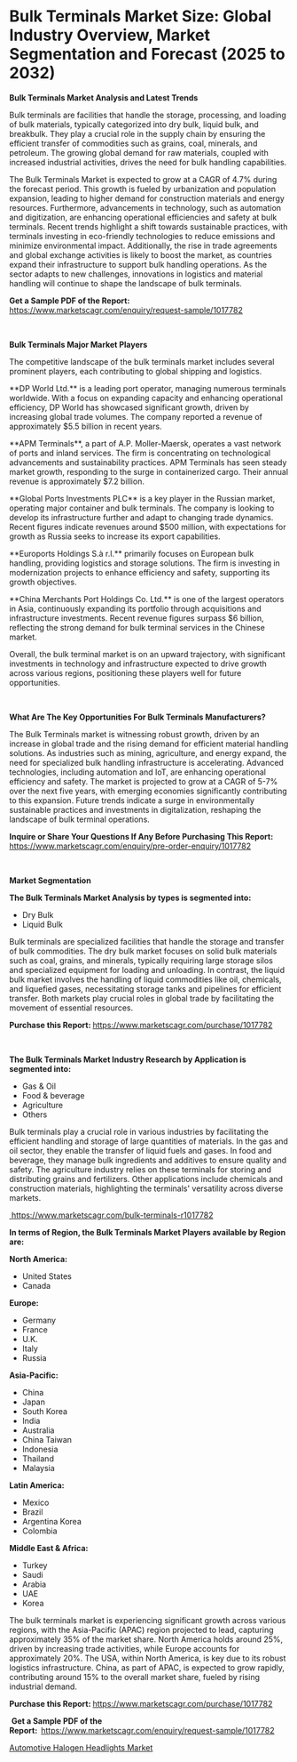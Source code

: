 <p><h1>Bulk Terminals Market Size: Global Industry Overview, Market Segmentation and Forecast (2025 to 2032)</h1></p><p><strong>Bulk Terminals Market Analysis and Latest Trends</strong></p>
<p><p>Bulk terminals are facilities that handle the storage, processing, and loading of bulk materials, typically categorized into dry bulk, liquid bulk, and breakbulk. They play a crucial role in the supply chain by ensuring the efficient transfer of commodities such as grains, coal, minerals, and petroleum. The growing global demand for raw materials, coupled with increased industrial activities, drives the need for bulk handling capabilities.</p><p>The Bulk Terminals Market is expected to grow at a CAGR of 4.7% during the forecast period. This growth is fueled by urbanization and population expansion, leading to higher demand for construction materials and energy resources. Furthermore, advancements in technology, such as automation and digitization, are enhancing operational efficiencies and safety at bulk terminals. Recent trends highlight a shift towards sustainable practices, with terminals investing in eco-friendly technologies to reduce emissions and minimize environmental impact. Additionally, the rise in trade agreements and global exchange activities is likely to boost the market, as countries expand their infrastructure to support bulk handling operations. As the sector adapts to new challenges, innovations in logistics and material handling will continue to shape the landscape of bulk terminals.</p></p>
<p><strong>Get a Sample PDF of the Report:&nbsp;</strong> <a href="https://www.marketscagr.com/enquiry/request-sample/1017782?utm_campaign=2938&utm_medium=2&utm_source=Github&utm_content=ia&utm_term=30032025&utm_id=bulk-terminals">https://www.marketscagr.com/enquiry/request-sample/1017782</a></p>
<p>&nbsp;</p>
<p><strong>Bulk Terminals Major Market Players</strong></p>
<p><p>The competitive landscape of the bulk terminals market includes several prominent players, each contributing to global shipping and logistics.</p><p>**DP World Ltd.** is a leading port operator, managing numerous terminals worldwide. With a focus on expanding capacity and enhancing operational efficiency, DP World has showcased significant growth, driven by increasing global trade volumes. The company reported a revenue of approximately $5.5 billion in recent years.</p><p>**APM Terminals**, a part of A.P. Moller-Maersk, operates a vast network of ports and inland services. The firm is concentrating on technological advancements and sustainability practices. APM Terminals has seen steady market growth, responding to the surge in containerized cargo. Their annual revenue is approximately $7.2 billion.</p><p>**Global Ports Investments PLC** is a key player in the Russian market, operating major container and bulk terminals. The company is looking to develop its infrastructure further and adapt to changing trade dynamics. Recent figures indicate revenues around $500 million, with expectations for growth as Russia seeks to increase its export capabilities.</p><p>**Euroports Holdings S.à r.l.** primarily focuses on European bulk handling, providing logistics and storage solutions. The firm is investing in modernization projects to enhance efficiency and safety, supporting its growth objectives.</p><p>**China Merchants Port Holdings Co. Ltd.** is one of the largest operators in Asia, continuously expanding its portfolio through acquisitions and infrastructure investments. Recent revenue figures surpass $6 billion, reflecting the strong demand for bulk terminal services in the Chinese market.</p><p>Overall, the bulk terminal market is on an upward trajectory, with significant investments in technology and infrastructure expected to drive growth across various regions, positioning these players well for future opportunities.</p></p>
<p>&nbsp;</p>
<p><strong>What Are The Key Opportunities For Bulk Terminals Manufacturers?</strong></p>
<p><p>The Bulk Terminals market is witnessing robust growth, driven by an increase in global trade and the rising demand for efficient material handling solutions. As industries such as mining, agriculture, and energy expand, the need for specialized bulk handling infrastructure is accelerating. Advanced technologies, including automation and IoT, are enhancing operational efficiency and safety. The market is projected to grow at a CAGR of 5-7% over the next five years, with emerging economies significantly contributing to this expansion. Future trends indicate a surge in environmentally sustainable practices and investments in digitalization, reshaping the landscape of bulk terminal operations.</p></p>
<p><strong>Inquire or Share Your Questions If Any Before Purchasing This Report:</strong> <a href="https://www.marketscagr.com/enquiry/pre-order-enquiry/1017782?utm_campaign=2938&utm_medium=2&utm_source=Github&utm_content=ia&utm_term=30032025&utm_id=bulk-terminals">https://www.marketscagr.com/enquiry/pre-order-enquiry/1017782</a></p>
<p>&nbsp;</p>
<p><strong>Market Segmentation</strong></p>
<p><strong>The Bulk Terminals Market Analysis by types is segmented into:</strong></p>
<p><ul><li>Dry Bulk</li><li>Liquid Bulk</li></ul></p>
<p><p>Bulk terminals are specialized facilities that handle the storage and transfer of bulk commodities. The dry bulk market focuses on solid bulk materials such as coal, grains, and minerals, typically requiring large storage silos and specialized equipment for loading and unloading. In contrast, the liquid bulk market involves the handling of liquid commodities like oil, chemicals, and liquefied gases, necessitating storage tanks and pipelines for efficient transfer. Both markets play crucial roles in global trade by facilitating the movement of essential resources.</p></p>
<p><strong>Purchase this Report:&nbsp;</strong><a href="https://www.marketscagr.com/purchase/1017782?utm_campaign=2938&utm_medium=2&utm_source=Github&utm_content=ia&utm_term=30032025&utm_id=bulk-terminals">https://www.marketscagr.com/purchase/1017782</a></p>
<p>&nbsp;</p>
<p><strong>The Bulk Terminals Market Industry Research by Application is segmented into:</strong></p>
<p><ul><li>Gas & Oil</li><li>Food & beverage</li><li>Agriculture</li><li>Others</li></ul></p>
<p><p>Bulk terminals play a crucial role in various industries by facilitating the efficient handling and storage of large quantities of materials. In the gas and oil sector, they enable the transfer of liquid fuels and gases. In food and beverage, they manage bulk ingredients and additives to ensure quality and safety. The agriculture industry relies on these terminals for storing and distributing grains and fertilizers. Other applications include chemicals and construction materials, highlighting the terminals' versatility across diverse markets.</p></p>
<p><a href="https://www.marketscagr.com/bulk-terminals-r1017782?utm_campaign=2938&utm_medium=2&utm_source=Github&utm_content=ia&utm_term=30032025&utm_id=bulk-terminals">&nbsp;https://www.marketscagr.com/bulk-terminals-r1017782</a></p>
<p><strong>In terms of Region, the Bulk Terminals Market Players available by Region are:</strong></p>
<p>
    <p> <strong> North America: </strong>
        <ul>
            <li>United States</li>
            <li>Canada</li>
        </ul>
        </p> 
    <p> <strong> Europe: </strong>
        <ul>
            <li>Germany</li>
            <li>France</li>
            <li>U.K.</li>
            <li>Italy</li>
            <li>Russia</li>
        </ul>
        </p> 
    <p> <strong> Asia-Pacific: </strong>
        <ul>
            <li>China</li>
            <li>Japan</li>
            <li>South Korea</li>
            <li>India</li>
            <li>Australia</li>
            <li>China Taiwan</li>
            <li>Indonesia</li>
            <li>Thailand</li>
            <li>Malaysia</li>
        </ul>
        </p> 
    <p> <strong> Latin America: </strong>
        <ul>
            <li>Mexico</li>
            <li>Brazil</li>
            <li>Argentina Korea</li>
            <li>Colombia</li>
        </ul>
        </p> 
    <p> <strong> Middle East & Africa: </strong>
        <ul>
            <li>Turkey</li>
            <li>Saudi</li>
            <li>Arabia</li>
            <li>UAE</li>
            <li>Korea</li>
        </ul>
    </p>
    </p>
<p><p>The bulk terminals market is experiencing significant growth across various regions, with the Asia-Pacific (APAC) region projected to lead, capturing approximately 35% of the market share. North America holds around 25%, driven by increasing trade activities, while Europe accounts for approximately 20%. The USA, within North America, is key due to its robust logistics infrastructure. China, as part of APAC, is expected to grow rapidly, contributing around 15% to the overall market share, fueled by rising industrial demand.</p></p>
<p><strong>Purchase this Report: </strong><a href="https://www.marketscagr.com/purchase/1017782?utm_campaign=2938&utm_medium=2&utm_source=Github&utm_content=ia&utm_term=30032025&utm_id=bulk-terminals">https://www.marketscagr.com/purchase/1017782</a></p>
<p>&nbsp;<strong>Get a Sample PDF of the Report:&nbsp;&nbsp;</strong><a href="https://www.marketscagr.com/enquiry/request-sample/1017782?utm_campaign=2938&utm_medium=2&utm_source=Github&utm_content=ia&utm_term=30032025&utm_id=bulk-terminals">https://www.marketscagr.com/enquiry/request-sample/1017782</a></p>
<p><strong></strong></p>
<p><p><a href="https://github.com/supicweg/Market-Research-Report-List-1/blob/main/automotive-halogen-headlights-market.md?utm_campaign=2938&utm_medium=2&utm_source=Github&utm_content=ia&utm_term=30032025&utm_id=bulk-terminals">Automotive Halogen Headlights Market</a></p></p>